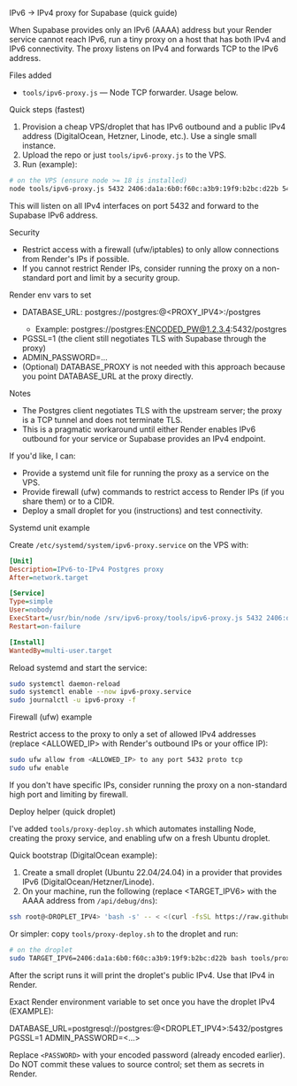 IPv6 -> IPv4 proxy for Supabase (quick guide)

When Supabase provides only an IPv6 (AAAA) address but your Render service cannot reach IPv6, run a tiny proxy on a host that has both IPv4 and IPv6 connectivity. The proxy listens on IPv4 and forwards TCP to the IPv6 address.

Files added
- `tools/ipv6-proxy.js` — Node TCP forwarder. Usage below.

Quick steps (fastest)
1. Provision a cheap VPS/droplet that has IPv6 outbound and a public IPv4 address (DigitalOcean, Hetzner, Linode, etc.). Use a single small instance.
2. Upload the repo or just `tools/ipv6-proxy.js` to the VPS.
3. Run (example):

```bash
# on the VPS (ensure node >= 18 is installed)
node tools/ipv6-proxy.js 5432 2406:da1a:6b0:f60c:a3b9:19f9:b2bc:d22b 5432
```

This will listen on all IPv4 interfaces on port 5432 and forward to the Supabase IPv6 address.

Security
- Restrict access with a firewall (ufw/iptables) to only allow connections from Render's IPs if possible.
- If you cannot restrict Render IPs, consider running the proxy on a non-standard port and limit by a security group.

Render env vars to set
- DATABASE_URL: postgres://postgres:<password>@<PROXY_IPV4>:<PORT>/postgres
  - Example: postgres://postgres:ENCODED_PW@1.2.3.4:5432/postgres
- PGSSL=1 (the client still negotiates TLS with Supabase through the proxy)
- ADMIN_PASSWORD=...
- (Optional) DATABASE_PROXY is not needed with this approach because you point DATABASE_URL at the proxy directly.

Notes
- The Postgres client negotiates TLS with the upstream server; the proxy is a TCP tunnel and does not terminate TLS.
- This is a pragmatic workaround until either Render enables IPv6 outbound for your service or Supabase provides an IPv4 endpoint.

If you'd like, I can:
- Provide a systemd unit file for running the proxy as a service on the VPS.
- Provide firewall (ufw) commands to restrict access to Render IPs (if you share them) or to a CIDR.
- Deploy a small droplet for you (instructions) and test connectivity.

Systemd unit example

Create `/etc/systemd/system/ipv6-proxy.service` on the VPS with:

```ini
[Unit]
Description=IPv6-to-IPv4 Postgres proxy
After=network.target

[Service]
Type=simple
User=nobody
ExecStart=/usr/bin/node /srv/ipv6-proxy/tools/ipv6-proxy.js 5432 2406:da1a:6b0:f60c:a3b9:19f9:b2bc:d22b 5432
Restart=on-failure

[Install]
WantedBy=multi-user.target
```

Reload systemd and start the service:

```bash
sudo systemctl daemon-reload
sudo systemctl enable --now ipv6-proxy.service
sudo journalctl -u ipv6-proxy -f
```

Firewall (ufw) example

Restrict access to the proxy to only a set of allowed IPv4 addresses (replace <ALLOWED_IP> with Render's outbound IPs or your office IP):

```bash
sudo ufw allow from <ALLOWED_IP> to any port 5432 proto tcp
sudo ufw enable
```

If you don't have specific IPs, consider running the proxy on a non-standard high port and limiting by firewall.

Deploy helper (quick droplet)

I've added `tools/proxy-deploy.sh` which automates installing Node, creating the proxy service, and enabling ufw on a fresh Ubuntu droplet.

Quick bootstrap (DigitalOcean example):

1. Create a small droplet (Ubuntu 22.04/24.04) in a provider that provides IPv6 (DigitalOcean/Hetzner/Linode).
2. On your machine, run the following (replace <TARGET_IPV6> with the AAAA address from `/api/debug/dns`):

```bash
ssh root@<DROPLET_IPV4> 'bash -s' -- < <(curl -fsSL https://raw.githubusercontent.com/<your-repo>/main/tools/proxy-deploy.sh) <<< "TARGET_IPV6=2406:da1a:6b0:f60c:a3b9:19f9:b2bc:d22b"
```

Or simpler: copy `tools/proxy-deploy.sh` to the droplet and run:

```bash
# on the droplet
sudo TARGET_IPV6=2406:da1a:6b0:f60c:a3b9:19f9:b2bc:d22b bash tools/proxy-deploy.sh
```

After the script runs it will print the droplet's public IPv4. Use that IPv4 in Render.

Exact Render environment variable to set once you have the droplet IPv4 (EXAMPLE):

DATABASE_URL=postgresql://postgres:<PASSWORD>@<DROPLET_IPV4>:5432/postgres
PGSSL=1
ADMIN_PASSWORD=<...>

Replace `<PASSWORD>` with your encoded password (already encoded earlier). Do NOT commit these values to source control; set them as secrets in Render.
